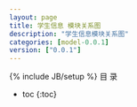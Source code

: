 ```yaml
---
layout: page
title: 学生信息 模块关系图
description: "学生信息模块关系图"
categories: [model-0.0.1]
version: ["0.0.1"]
---
```

{% include JB/setup %}
 目  录

* toc
{:toc}

